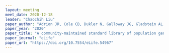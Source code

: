 ```yaml
---
layout: meeting
meet_date: 2020-12-18
leader: "Chaochih Liu"
paper_author: "Adrion JR, Cole CB, Dukler N, Galloway JG, Gladstein AL, Gower G, Kyriazis CC, Ragsdale AP, Tsambos G, Baumdicker F, Carlson J, Cartwright RA, Druvasula A, Gronau I, Kim BY, McKenzie P, Messer PW, Noskova E, Vecchyo DO, Racimo F, Struck TJ, Gravel S, Gutenkunst RN, Lohmueller KE, Ralph PL, Schrider DR, Siepel A, Kelleher J, Kern AD"
paper_year: "2020"
paper_title: "A community-maintained standard library of population genetic models"
paper_journal: "eLife"
paper_url: "https://doi.org/10.7554/eLife.54967"
---
```

